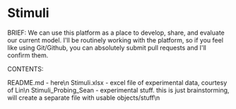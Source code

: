 # Stimuli

BRIEF:
We can use this platform as a place to develop, share, and evaluate our current model. I'll be routinely working with the platform, so if you feel like using Git/Github, you can absolutely submit pull requests and I'll confirm them.

CONTENTS:

README.md - here\n
Stimuli.xlsx - excel file of experimental data, courtesy of Lin\n
Stimuli_Probing_Sean - experimental stuff. this is just brainstorming, will create a separate file with usable objects/stuff\n
